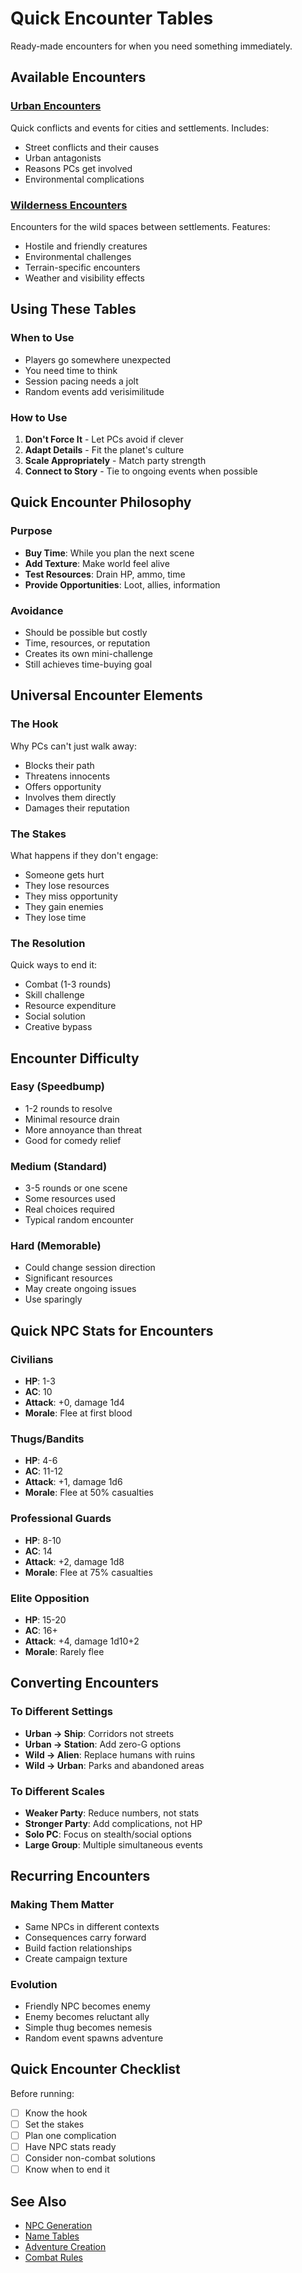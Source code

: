 # Quick Encounter Tables

Ready-made encounters for when you need something immediately.

## Available Encounters

### [Urban Encounters](urban-encounters.md)
Quick conflicts and events for cities and settlements. Includes:
- Street conflicts and their causes
- Urban antagonists
- Reasons PCs get involved
- Environmental complications

### [Wilderness Encounters](wilderness-encounters.md)
Encounters for the wild spaces between settlements. Features:
- Hostile and friendly creatures
- Environmental challenges
- Terrain-specific encounters
- Weather and visibility effects

## Using These Tables

### When to Use
- Players go somewhere unexpected
- You need time to think
- Session pacing needs a jolt
- Random events add verisimilitude

### How to Use
1. **Don't Force It** - Let PCs avoid if clever
2. **Adapt Details** - Fit the planet's culture
3. **Scale Appropriately** - Match party strength
4. **Connect to Story** - Tie to ongoing events when possible

## Quick Encounter Philosophy

### Purpose
- **Buy Time**: While you plan the next scene
- **Add Texture**: Make world feel alive
- **Test Resources**: Drain HP, ammo, time
- **Provide Opportunities**: Loot, allies, information

### Avoidance
- Should be possible but costly
- Time, resources, or reputation
- Creates its own mini-challenge
- Still achieves time-buying goal

## Universal Encounter Elements

### The Hook
Why PCs can't just walk away:
- Blocks their path
- Threatens innocents
- Offers opportunity
- Involves them directly
- Damages their reputation

### The Stakes
What happens if they don't engage:
- Someone gets hurt
- They lose resources
- They miss opportunity
- They gain enemies
- They lose time

### The Resolution
Quick ways to end it:
- Combat (1-3 rounds)
- Skill challenge
- Resource expenditure
- Social solution
- Creative bypass

## Encounter Difficulty

### Easy (Speedbump)
- 1-2 rounds to resolve
- Minimal resource drain
- More annoyance than threat
- Good for comedy relief

### Medium (Standard)
- 3-5 rounds or one scene
- Some resources used
- Real choices required
- Typical random encounter

### Hard (Memorable)
- Could change session direction
- Significant resources
- May create ongoing issues
- Use sparingly

## Quick NPC Stats for Encounters

### Civilians
- **HP**: 1-3
- **AC**: 10
- **Attack**: +0, damage 1d4
- **Morale**: Flee at first blood

### Thugs/Bandits
- **HP**: 4-6  
- **AC**: 11-12
- **Attack**: +1, damage 1d6
- **Morale**: Flee at 50% casualties

### Professional Guards
- **HP**: 8-10
- **AC**: 14
- **Attack**: +2, damage 1d8
- **Morale**: Flee at 75% casualties

### Elite Opposition
- **HP**: 15-20
- **AC**: 16+
- **Attack**: +4, damage 1d10+2
- **Morale**: Rarely flee

## Converting Encounters

### To Different Settings
- **Urban → Ship**: Corridors not streets
- **Urban → Station**: Add zero-G options
- **Wild → Alien**: Replace humans with ruins
- **Wild → Urban**: Parks and abandoned areas

### To Different Scales
- **Weaker Party**: Reduce numbers, not stats
- **Stronger Party**: Add complications, not HP
- **Solo PC**: Focus on stealth/social options
- **Large Group**: Multiple simultaneous events

## Recurring Encounters

### Making Them Matter
- Same NPCs in different contexts
- Consequences carry forward
- Build faction relationships
- Create campaign texture

### Evolution
- Friendly NPC becomes enemy
- Enemy becomes reluctant ally
- Simple thug becomes nemesis
- Random event spawns adventure

## Quick Encounter Checklist

Before running:
- [ ] Know the hook
- [ ] Set the stakes
- [ ] Plan one complication
- [ ] Have NPC stats ready
- [ ] Consider non-combat solutions
- [ ] Know when to end it

## See Also
- [NPC Generation](../npcs/)
- [Name Tables](../names/)
- [Adventure Creation](../../../adventure-creation/)
- [Combat Rules](../../../systems/combat.md)
